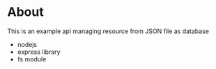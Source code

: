 # About
This is an example api managing resource from JSON file as database
- nodejs
- express library
- fs module
